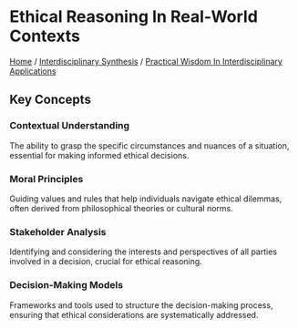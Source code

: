 # Ethical Reasoning In Real-World Contexts

[Home](../../../../README.md) / [Interdisciplinary Synthesis](../../../../interdisciplinary_synthesis/README.md) / [Practical Wisdom In Interdisciplinary Applications](../../../interdisciplinary_synthesis/practical_wisdom_in_interdisciplinary_applications/README.md)

## Key Concepts

### Contextual Understanding

The ability to grasp the specific circumstances and nuances of a situation, essential for making informed ethical decisions.

### Moral Principles

Guiding values and rules that help individuals navigate ethical dilemmas, often derived from philosophical theories or cultural norms.

### Stakeholder Analysis

Identifying and considering the interests and perspectives of all parties involved in a decision, crucial for ethical reasoning.

### Decision-Making Models

Frameworks and tools used to structure the decision-making process, ensuring that ethical considerations are systematically addressed.


